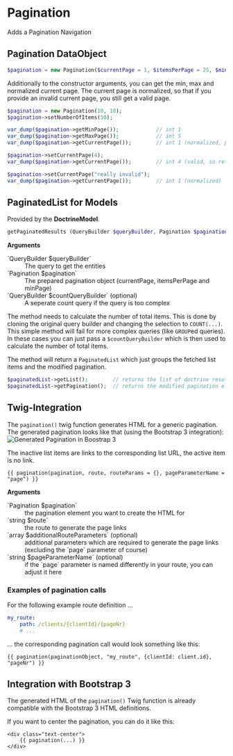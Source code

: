 Pagination
==========

Adds a Pagination Navigation

## Pagination DataObject

```php
$pagination = new Pagination($currentPage = 1, $itemsPerPage = 25, $minPage = 1);
```

Additionally to the constructor arguments, you can get the min, max and normalized current page.
The current page is normalized, so that if you provide an invalid current page, you still get a valid page.

```php
$pagination = new Pagination(10, 10);
$pagination->setNumberOfItems(50);

var_dump($pagination->getMinPage());            // int 1
var_dump($pagination->getMaxPage());            // int 5
var_dump($pagination->getCurrentPage());        // int 1 (normalized, page = 10 is invalid)

$pagination->setCurrentPage(4);
var_dump($pagination->getCurrentPage());        // int 4 (valid, so returned unchanged)

$pagination->setCurrentPage("really invalid");
var_dump($pagination->getCurrentPage());        // int 1 (normalized)
```



## PaginatedList for Models

Provided by the **DoctrineModel**.

```php
getPaginatedResults (QueryBuilder $queryBuilder, Pagination $pagination, QueryBuilder $countQueryBuilder = null)
```

**Arguments**

<dl>
    <dt>`QueryBuilder $queryBuilder`</dt><dd>The query to get the entities</dd>
    <dt>`Pagination $pagination`</dt><dd>The prepared pagination object (currentPage, itemsPerPage and minPage)</dd>
    <dt>`QueryBuilder $countQueryBuilder` (optional)</dt><dd>A seperate count query if the query is too complex</dd>
</dl>

The method needs to calculate the number of total items. This is done by cloning the original query builder and changing the selection to `COUNT(...)`. This simple method will fail for more complex queries (like `GROUP`ed queries). In these cases you can just pass a `$countQueryBuilder` which is then used to calculate the number of total items.


The method will return a `PaginatedList` which just groups the fetched list items and the modified pagination.

```php
$paginatedList->getList();        // returns the list of doctrine results
$paginatedList->getPagination();  // returns the modified pagination element
```


## Twig-Integration

The `pagination()` twig function generates HTML for a generic pagination.
The generated pagination looks like that (using the Bootstrap 3 integration):
![Generated Pagination in Boostrap 3](navigation-screenshot.png "Pagination screenshot")

The inactive list items are links to the corresponding list URL, the active item is no link.

```twig
{{ pagination(pagination, route, routeParams = {}, pageParameterName = "page") }}
```

**Arguments**
<dl>
    <dt>`Pagination $pagination`</dt><dd>the pagination element you want to create the HTML for</dd>
    <dt>`string $route`</dt><dd>the route to generate the page links</dd>
    <dt>`array $additionalRouteParameters` (optional)</dt><dd>additional parameters which are required to generate the page links (excluding the `page` parameter of course)</dd>
    <dt>`string $pageParameterName` (optional)</dt><dd>if the `page` parameter is named differently in your route, you can adjust it here</dd>
</dl>

### Examples of pagination calls

For the following example route definition ...

```yml
my_route:
    path: /clients/{clientId}/{pageNr}
    # ...
```
... the corresponding pagination call would look something like this:

```twig
{{ pagination(paginationObject, "my_route", {clientId: client.id}, "pageNr") }}
```


## Integration with Bootstrap 3

The generated HTML of the `pagination()` Twig function is already compatible with the Bootstrap 3 HTML definitions.

If you want to center the pagination, you can do it like this:

```twig
<div class="text-center">
    {{ pagination(...) }}
</div>
```